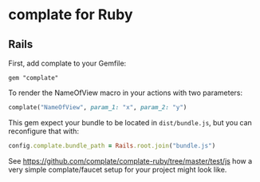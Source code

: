 # complate for Ruby

## Rails

First, add complate to your Gemfile:

```
gem "complate"
```

To render the NameOfView macro in your actions with two parameters:

```ruby
complate("NameOfView", param_1: "x", param_2: "y")
```

This gem expect your bundle to be located in `dist/bundle.js`, but you can
reconfigure that with:

```ruby
config.complate.bundle_path = Rails.root.join("bundle.js")
```

See https://github.com/complate/complate-ruby/tree/master/test/js how a very
simple complate/faucet setup for your project might look like.
